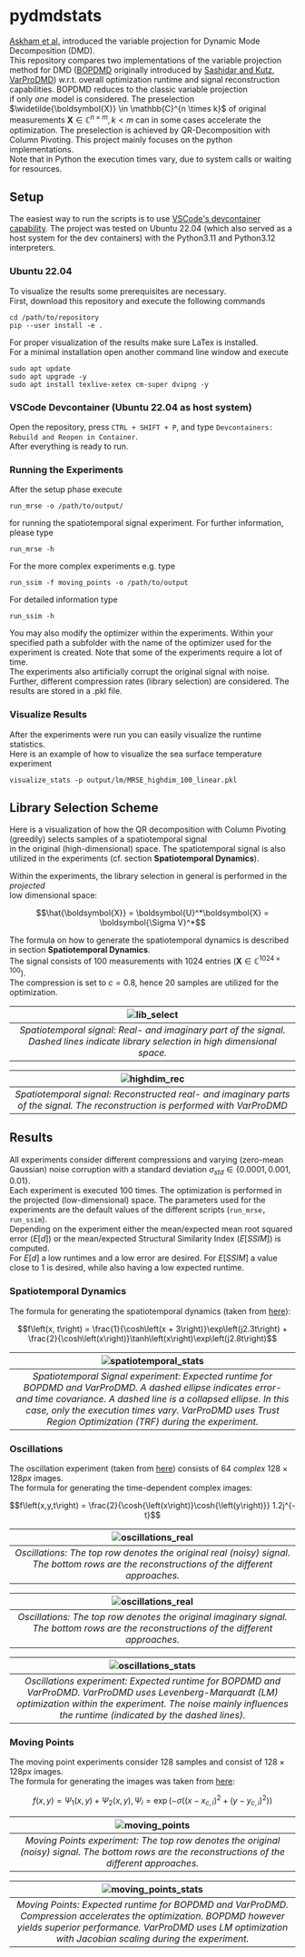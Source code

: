 # pydmdstats

[Askham et al.](https://epubs.siam.org/doi/abs/10.1137/M1124176) introduced the
variable projection for Dynamic Mode Decomposition (DMD).\
This repository compares two implementations of the variable projection method for
DMD ([BOPDMD](https://github.com/PyDMD/PyDMD/blob/master/pydmd/bopdmd.py) originally
introduced by [Sashidar and Kutz](https://royalsocietypublishing.org/doi/abs/10.1098/rsta.2021.0199),
[VarProDMD](https://github.com/greinerth/PyDMD/blob/feature/varpro/pydmd/varprodmd.py))
w.r.t. overall optimization runtime and signal reconstruction capabilities. BOPDMD
reduces to the classic variable projection\
if only _one_ model is considered. The preselection
$\widetilde{\boldsymbol{X}} \in \mathbb{C}^{n \times k}$ of original
measurements $\boldsymbol{X} \in \mathbb{C}^{n \times m}, k < m$ can in some
cases accelerate the optimization. The preselection is achieved by
QR-Decomposition with Column Pivoting. This project mainly focuses on the python
implementations.\
Note that in Python the execution times vary, due to system calls or waiting for
resources.

## Setup

The easiest way to run the scripts is to use
[VSCode's devcontainer capability](https://code.visualstudio.com/docs/devcontainers/containers).
The project was tested on Ubuntu 22.04 (which also served as a host system for
the dev containers) with the Python3.11 and Python3.12 interpreters.

### Ubuntu 22.04

To visualize the results some prerequisites are necessary.\
First, download this repository and execute the following commands

```
cd /path/to/repository
pip --user install -e .
```

For proper visualization of the results make sure LaTex is installed.\
For a minimal installation open another command line window and execute

```
sudo apt update
sudo apt upgrade -y
sudo apt install texlive-xetex cm-super dvipng -y
```

### VSCode Devcontainer (Ubuntu 22.04 as host system)

Open the repository, press `CTRL + SHIFT + P`, and type
`Devcontainers: Rebuild and Reopen in Container`.\
After everything is ready to run.

### Running the Experiments

After the setup phase execute

```
run_mrse -o /path/to/output/
```

for running the spatiotemporal signal experiment. For further information,
please type

```
run_mrse -h
```

For the more complex experiments e.g. type

```
run_ssim -f moving_points -o /path/to/output
```

For detailed information type

```
run_ssim -h
```

You may also modify the optimizer within the experiments. Within your specified
path a subfolder with the name of the optimizer used for the experiment is
created. Note that some of the experiments require a lot of time.\
The experiments also artificially corrupt the original signal with noise. Further,
different compression rates (library selection) are considered. The results are stored
in a .pkl file.

### Visualize Results

After the experiments were run you can easily visualize the runtime statistics.\
Here is an example of how to visualize the sea surface temperature experiment

```
visualize_stats -p output/lm/MRSE_highdim_100_linear.pkl
```

## Library Selection Scheme

Here is a visualization of how the QR decomposition with Column Pivoting
(greedily) selects samples of a spatiotemporal signal\
in the original (high-dimensional) space. The spatiotemporal signal is also utilized
in the experiments (cf. section **Spatiotemporal Dynamics**).

Within the experiments, the library selection in general is performed in the
_projected_\
low dimensional space:

```math
\hat{\boldsymbol{X}} = \boldsymbol{U}^*\boldsymbol{X} = \boldsymbol{\Sigma V}^*
```

The formula on how to generate the spatiotemporal dynamics is described in
section **Spatiotemporal Dynamics**.\
The signal consists of $100$ measurements with $1024$ entries $\left(\boldsymbol{X} \in \mathbb{C}^{1024 \times 100}\right)$.\
The compression is set to $c = 0.8$, hence $20$ samples are utilized for the
optimization.

|                                       ![lib_select](./figures/varprodmd_highdim_library.png)                                        |
| :---------------------------------------------------------------------------------------------------------------------------------: |
| _Spatiotemporal signal: Real- and imaginary part of the signal. Dashed lines indicate library selection in high dimensional space._ |

|                                  ![highdim_rec](./figures/varprodmd_highdim_library_rec.png)                                   |
| :----------------------------------------------------------------------------------------------------------------------------: |
| _Spatiotemporal signal: Reconstructed real- and imaginary parts of the signal. The reconstruction is performed with VarProDMD_ |

## Results

All experiments consider different compressions and varying (zero-mean Gaussian)
noise corruption with a standard deviation
$\sigma_{std} \in \{0.0001, 0.001, 0.01\}$.\
Each experiment is executed 100 times. The optimization is performed in the projected
(low-dimensional) space. The parameters used for the experiments are the default
values of the different scripts (`run_mrse, run_ssim`).\
Depending on the experiment either the mean/expected mean root squared error
($E\left[d\right]$) or the mean/expected Structural Similarity Index
($E\left[SSIM\right]$) is computed.\
For $E\left[d\right]$ a low runtimes and a low error are desired. For $E\left[SSIM\right]$
a value close to 1 is desired, while also having a low expected runtime.

### Spatiotemporal Dynamics

The formula for generating the spatiotemporal dynamics (taken from
[here](https://epubs.siam.org/doi/book/10.1137/1.9781611974508)):

```math
f\left(x, t\right) = \frac{1}{\cosh\left(x + 3\right)}\exp\left(j2.3t\right) + \frac{2}{\cosh\left(x\right)}\tanh\left(x\right)\exp\left(j2.8t\right)
```

|                                                                                                                    ![spatiotemporal_stats](./figures/highdim_stats.png)                                                                                                                    |
| :----------------------------------------------------------------------------------------------------------------------------------------------------------------------------------------------------------------------------------------------------------------------------------------: |
| _Spatiotemporal Signal experiment: Expected runtime for BOPDMD and VarProDMD. A dashed ellipse indicates error- and time covariance. A dashed line is a collapsed ellipse. In this case, only the execution times vary. VarProDMD uses Trust Region Optimization (TRF) during the experiment._ |

### Oscillations

The oscillation experiment (taken from
[here](https://github.com/PyDMD/PyDMD/blob/master/tutorials/tutorial2/tutorial-2-adv-dmd.ipynb))
consists of $64$ _complex_ $128 \times 128 px$ images.\
The formula for generating the time-dependent complex images:

```math
f\left(x,y,t\right) = \frac{2}{\cosh{\left(x\right)}\cosh{\left(y\right)}} 1.2j^{-t}
```

|                                             ![oscillations_real](./figures/complex2d_real.png)                                             |
| :----------------------------------------------------------------------------------------------------------------------------------------: |
| _Oscillations: The top row denotes the original real (noisy) signal. The bottom rows are the reconstructions of the different approaches._ |

|                                           ![oscillations_real](./figures/complex2d_imag.png)                                            |
| :-------------------------------------------------------------------------------------------------------------------------------------: |
| _Oscillations: The top row denotes the original imaginary signal. The bottom rows are the reconstructions of the different approaches._ |

|                                                                                    ![oscillations_stats](./figures/complex2d_stats.png)                                                                                    |
| :------------------------------------------------------------------------------------------------------------------------------------------------------------------------------------------------------------------------: |
| _Oscillations experiment: Expected runtime for BOPDMD and VarProDMD. VarProDMD uses Levenberg-Marquardt (LM) optimization within the experiment. The noise mainly influences the runtime (indicated by the dashed lines)._ |

### Moving Points

The moving point experiments consider $128$ samples and consist of
$128 \times 128 px$ images.\
The formula for generating the images was taken from [here](https://epubs.siam.org/doi/abs/10.1137/15M1023543):

```math
f\left(x, y\right) = \Psi_1\left(x, y\right) + \Psi_2\left(x, y\right), \Psi_i = \exp{\left(-\sigma\left(\left(x - x_{c,i}\right)^2 + \left(y - y_{c,i}\right)^2\right)\right)}
```

|                                                   ![moving_points](./figures/moving_points.png)                                                   |
| :-----------------------------------------------------------------------------------------------------------------------------------------------: |
| _Moving Points experiment: The top row denotes the original (noisy) signal. The bottom rows are the reconstructions of the different approaches._ |

|                                                                                   ![moving_points_stats](./figures/moving_points_stats.png)                                                                                   |
| :---------------------------------------------------------------------------------------------------------------------------------------------------------------------------------------------------------------------------: |
| _Moving Points: Expected runtime for BOPDMD and VarProDMD. Compression accelerates the optimization. BOPDMD however yields superior performance. VarProDMD uses LM optimization with Jacobian scaling during the experiment._ |
